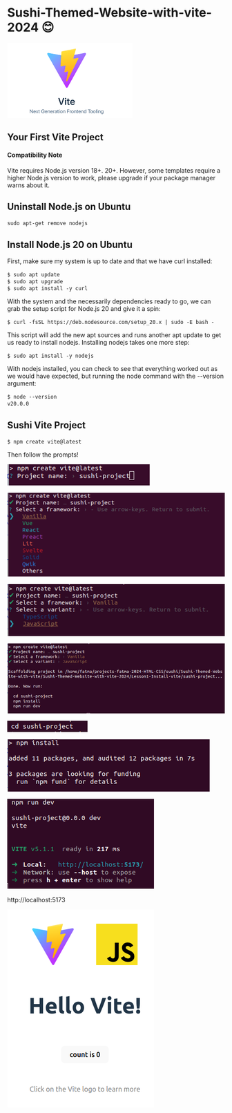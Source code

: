 # Sushi-Themed-Website-with-vite-2024 😊

![vite-logo](https://github.com/fatmakhaledosman/Vite-Sushi-Themed-Website-2024/blob/main/Lesson1-Install-vite/images/vite-logo.png)

## Your First Vite Project

#### Compatibility Note

Vite requires Node.js version 18+. 20+. However, some templates require a higher Node.js version to work, please upgrade if your package manager warns about it.

##  Uninstall Node.js on Ubuntu

```
sudo apt-get remove nodejs
```

##  Install Node.js 20 on Ubuntu
First, make sure my system is
up to date and that we have curl installed:

```
$ sudo apt update
$ sudo apt upgrade
$ sudo apt install -y curl
```

With the system and the necessarily dependencies ready to go, we can grab the setup script for Node.js 20 and give it a spin:

```
$ curl -fsSL https://deb.nodesource.com/setup_20.x | sudo -E bash -
```

This script will add the new apt sources and runs another apt update to get
us ready to install nodejs. Installing nodejs takes one more step:

```
$ sudo apt install -y nodejs
```
With nodejs installed, you can check to see that everything worked out as we
would have expected, but running the node command with the --version
argument:
```
$ node --version
v20.0.0
```

## Sushi Vite Project

```
$ npm create vite@latest
```
Then follow the prompts!


![install-vite-1](https://github.com/fatmakhaledosman/Vite-Sushi-Themed-Website-2024/blob/main/Lesson1-Install-vite/images/install-vite-1.png)

![install-vite-2](https://github.com/fatmakhaledosman/Vite-Sushi-Themed-Website-2024/blob/main/Lesson1-Install-vite/images/install-vite-2.png)

![install-vite-3](https://github.com/fatmakhaledosman/Vite-Sushi-Themed-Website-2024/blob/main/Lesson1-Install-vite/images/install-vite-3.png)

![install-vite-4](https://github.com/fatmakhaledosman/Vite-Sushi-Themed-Website-2024/blob/main/Lesson1-Install-vite/images/install-vite-4.png)

![install-vite-5](https://github.com/fatmakhaledosman/Vite-Sushi-Themed-Website-2024/blob/main/Lesson1-Install-vite/images/install-vite-5.png)

![install-vite-6](https://github.com/fatmakhaledosman/Vite-Sushi-Themed-Website-2024/blob/main/Lesson1-Install-vite/images/install-vite-6.png)

![install-vite-7](https://github.com/fatmakhaledosman/Vite-Sushi-Themed-Website-2024/blob/main/Lesson1-Install-vite/images/install-vite-7.png)

http://localhost:5173 

![install-vite-8](https://github.com/fatmakhaledosman/Vite-Sushi-Themed-Website-2024/blob/main/Lesson1-Install-vite/images/install-vite-8.png)
